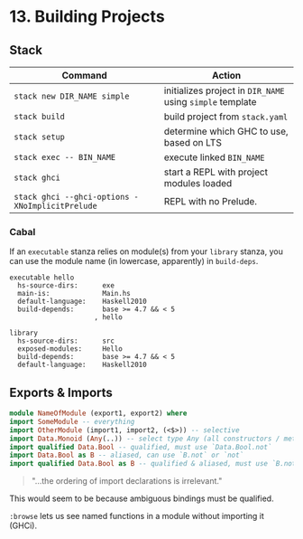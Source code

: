 # 13. Building Projects

## Stack

Command       | Action
--------------|-------
`stack new DIR_NAME simple` | initializes project in `DIR_NAME` using `simple` template
`stack build` | build project from `stack.yaml`
`stack setup` | determine which GHC to use, based on LTS
`stack exec -- BIN_NAME` | execute linked `BIN_NAME`
`stack ghci`  | start a REPL with project modules loaded
`stack ghci --ghci-options -XNoImplicitPrelude` | REPL with no Prelude.

### Cabal

If an `executable` stanza relies on module(s) from your `library` stanza, you can use the module name (in lowercase, apparently) in `build-deps`.

```cabal
executable hello
  hs-source-dirs:      exe
  main-is:             Main.hs
  default-language:    Haskell2010
  build-depends:       base >= 4.7 && < 5
                     , hello

library
  hs-source-dirs:      src
  exposed-modules:     Hello
  build-depends:       base >= 4.7 && < 5
  default-language:    Haskell2010
```

## Exports & Imports

```hs
module NameOfModule (export1, export2) where
import SomeModule -- everything
import OtherModule (import1, import2, (<$>)) -- selective
import Data.Monoid (Any(..)) -- select type Any (all constructors / methods)
import qualified Data.Bool -- qualified, must use `Data.Bool.not`
import Data.Bool as B -- aliased, can use `B.not` or `not`
import qualified Data.Bool as B -- qualified & aliased, must use `B.not`
```

> "…the ordering of import declarations is irrelevant."

This would seem to be because ambiguous bindings must be qualified.

`:browse` lets us see named functions in a module without importing it (GHCi).

